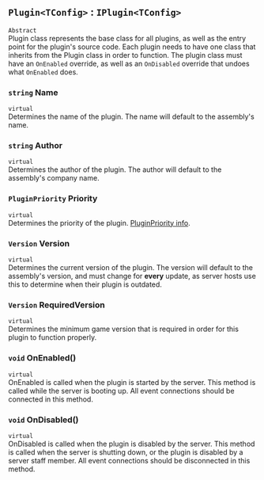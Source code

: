## `Plugin<TConfig>` : `IPlugin<TConfig>`
`Abstract`  
Plugin class represents the base class for all plugins, as well as the entry point for the plugin's source code. Each plugin needs to have one class that inherits from the Plugin class in order to function. The plugin class must have an `OnEnabled` override, as well as an `OnDisabled` override that undoes what `OnEnabled` does.  

### `string` Name
`virtual`  
Determines the name of the plugin. The name will default to the assembly's name.  

### `string` Author
`virtual`  
Determines the author of the plugin. The author will default to the assembly's company name.  

### `PluginPriority` Priority
`virtual`  
Determines the priority of the plugin. [PluginPriority info](https://github.com/SCPET/PluginFramework-Docs/blob/master/PluginAPI/Enums/PluginPriority.md).  

### `Version` Version
`virtual`  
Determines the current version of the plugin. The version will default to the assembly's version, and must change for **every** update, as server hosts use this to determine when their plugin is outdated.  

### `Version` RequiredVersion
`virtual`  
Determines the minimum game version that is required in order for this plugin to function properly.  

### `void` OnEnabled()
`virtual`  
OnEnabled is called when the plugin is started by the server. This method is called while the server is booting up. All event connections should be connected in this method.  

### `void` OnDisabled()
`virtual`  
OnDisabled is called when the plugin is disabled by the server. This method is called when the server is shutting down, or the plugin is disabled by a server staff member. All event connections should be disconnected in this method.  